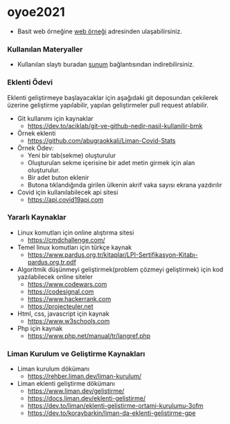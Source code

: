 # oyoe2021

- Basit web örneğine [web örneği](https://github.com/aciklab/oyoe2021/tree/master/basit-web-sitesi) adresinden ulaşabilirsiniz.

### Kullanılan Materyaller
- Kullanılan slaytı buradan [sunum](https://github.com/aciklab/oyoe2021/blob/master/materyaller/pardus.pdf) bağlantısından indirebilirsiniz.

### Eklenti Ödevi
Eklenti geliştirmeye başlayacaklar için aşağıdaki git deposundan çekilerek üzerine geliştirme yapılabilir, yapılan geliştirmeler pull request atılabilir. 
- Git kullanımı için kaynaklar
  - https://dev.to/aciklab/git-ve-github-nedir-nasil-kullanilir-bmk
- Örnek eklenti
  - https://github.com/abugraokkali/Liman-Covid-Stats
- Örnek Ödev:
  - Yeni bir tab(sekme) oluşturulur
  - Oluşturulan sekme içerisine bir adet metin girmek için alan oluşturulur. 
  - Bir adet buton eklenir
  - Butona tıklandığında girilen ülkenin akrif vaka sayısı ekrana yazdırılır
- Covid için kullanılabilecek api sitesi
  - https://api.covid19api.com
### Yararlı Kaynaklar
- Linux komutları için online alıştırma sitesi
  - https://cmdchallenge.com/
- Temel linux komutları için türkçe kaynak
  - https://www.pardus.org.tr/kitaplar/LPI-Sertifikasyon-Kitabı-pardus.org.tr.pdf
- Algoritmik düşünmeyi geliştirmek(problem çözmeyi geliştirmek) için kod yazılabilecek online siteler
  - https://www.codewars.com
  - https://codesignal.com
  - https://www.hackerrank.com
  - https://projecteuler.net
- Html, css, javascript için kaynak
  - https://www.w3schools.com
- Php için kaynak
  - https://www.php.net/manual/tr/langref.php

### Liman Kurulum ve Geliştirme Kaynakları
- Liman kurulum dökümanı
  - https://rehber.liman.dev/liman-kurulum/
- Liman eklenti geliştirme dökümanı
  - https://www.liman.dev/gelistirme/
  - https://docs.liman.dev/eklenti-gelistirme/
  - https://dev.to/liman/eklenti-gelistirme-ortami-kurulumu-3ofm
  - https://dev.to/koraybarkin/liman-da-eklenti-gelistirme-gpe
